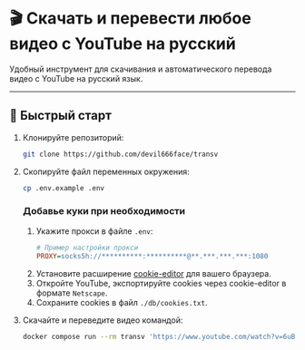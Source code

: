 # 🎬 Скачать и перевести любое видео с YouTube на русский

Удобный инструмент для скачивания и автоматического перевода видео с YouTube на русский язык.

---

## 🚀 Быстрый старт

1. Клонируйте репозиторий:
   ```bash
   git clone https://github.com/devil666face/transv
   ```
2. Скопируйте файл переменных окружения:

   ```bash
   cp .env.example .env
   ```

   ### Добавье куки при необходимости

   1. Укажите прокси в файле `.env`:
      ```ini
      # Пример настройки прокси
      PROXY=socks5h://**********:**********@**.***.***.***:1080
      ```
   2. Установите расширение [cookie-editor](https://cookie-editor.com/) для вашего браузера.
   3. Откройте YouTube, экспортируйте cookies через cookie-editor в формате `Netscape`.
   4. Сохраните cookies в файл `./db/cookies.txt`.

3. Скачайте и переведите видео командой:

   ```bash
   docker compose run --rm transv 'https://www.youtube.com/watch?v=6uB65PdasQI'
   ```
